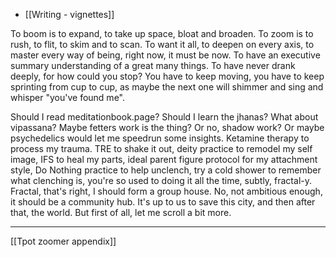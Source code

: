 - [[Writing - vignettes]]

To boom is to expand, to take up space, bloat and broaden. To zoom is to rush, to flit, to skim and to scan. To want it all, to deepen on every axis, to master every way of being, right now, it must be now. To have an executive summary understanding of a great many things. To have never drank deeply, for how could you stop? You have to keep moving, you have to keep sprinting from cup to cup, as maybe the next one will shimmer and sing and whisper "you've found me". 

Should I read meditationbook.page? Should I learn the jhanas? What about vipassana? Maybe fetters work is the thing? Or no, shadow work? Or maybe psychedelics would let me speedrun some insights. Ketamine therapy to process my trauma. TRE to shake it out, deity practice to remodel my self image, IFS to heal my parts, ideal parent figure protocol for my attachment style, Do Nothing practice to help unclench, try a cold shower to remember what clenching is, you're so used to doing it all the time, subtly, fractal-y. Fractal, that's right, I should form a group house. No, not ambitious enough, it should be a community hub. It's up to us to save this city, and then after that, the world. But first of all, let me scroll a bit more.

---

[[Tpot zoomer appendix]]
